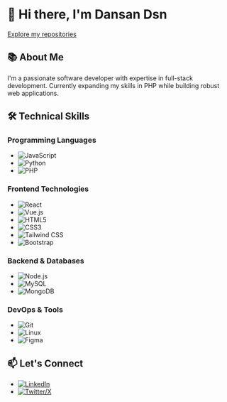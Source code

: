 # 👋 Hi there, I'm Dansan Dsn

[Explore my repositories](https://github.com/dansan-dsn?tab=repositories)

## 📚 About Me
I'm a passionate software developer with expertise in full-stack development. Currently expanding my skills in PHP while building robust web applications.

## 🛠️ Technical Skills

### Programming Languages
- ![JavaScript](https://img.shields.io/badge/JavaScript-F7DF1E?style=flat-square&logo=javascript&logoColor=black)
- ![Python](https://img.shields.io/badge/Python-3776AB?style=flat-square&logo=python&logoColor=white)
- ![PHP](https://img.shields.io/badge/PHP-777BB4?style=flat-square&logo=php&logoColor=white)

### Frontend Technologies
- ![React](https://img.shields.io/badge/React-61DAFB?style=flat-square&logo=react&logoColor=black)
- ![Vue.js](https://img.shields.io/badge/Vue.js-4FC08D?style=flat-square&logo=vuedotjs&logoColor=white)
- ![HTML5](https://img.shields.io/badge/HTML5-E34F26?style=flat-square&logo=html5&logoColor=white)
- ![CSS3](https://img.shields.io/badge/CSS3-1572B6?style=flat-square&logo=css3&logoColor=white)
- ![Tailwind CSS](https://img.shields.io/badge/Tailwind%20CSS-06B6D4?style=flat-square&logo=tailwind-css&logoColor=white)
- ![Bootstrap](https://img.shields.io/badge/Bootstrap-563D7C?style=flat-square&logo=bootstrap&logoColor=white)

### Backend & Databases
- ![Node.js](https://img.shields.io/badge/Node.js-339933?style=flat-square&logo=nodedotjs&logoColor=white)
- ![MySQL](https://img.shields.io/badge/MySQL-005C84?style=flat-square&logo=mysql&logoColor=white)
- ![MongoDB](https://img.shields.io/badge/MongoDB-47A248?style=flat-square&logo=mongodb&logoColor=white)

### DevOps & Tools
- ![Git](https://img.shields.io/badge/Git-F05032?style=flat-square&logo=git&logoColor=white)
- ![Linux](https://img.shields.io/badge/Linux-FCC624?style=flat-square&logo=linux&logoColor=black)
- ![Figma](https://img.shields.io/badge/Figma-F24E1E?style=flat-square&logo=figma&logoColor=white)


## 📫 Let's Connect
- [![LinkedIn](https://img.shields.io/badge/LinkedIn-0A66C2?style=flat-square&logo=linkedin&logoColor=white)](https://www.linkedin.com/in/Dansan-d.s.n)
- [![Twitter/X](https://img.shields.io/badge/X-000000?style=flat-square&logo=x&logoColor=white)](https://twitter.com/dsn970)


